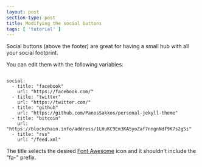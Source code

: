 ```yaml
---
layout: post
section-type: post
title: Modifying the social buttons
tags: [ 'tutorial' ]
---
```


Social buttons (above the footer) are great for having a small hub with all your social footprint.

You can edit them with the following variables:

<pre><code data-trim class="yaml">
social:
  - title: "facebook"
    url: "https://facebook.com/"
  - title: "twitter"
    url: "https://twitter.com/"
  - title: "github"
    url: "https://github.com/PanosSakkos/personal-jekyll-theme"
  - title: "bitcoin"
    url: "https://blockchain.info/address/1LHuKC9Em3KA5yoZaf7nngnNdf9K7s2gSi"
  - title: "rss"
    url: "/feed.xml"
</code></pre>

The title selects the desired [Font Awesome](https://fortawesome.github.io/Font-Awesome/icons/)
icon and it shouldn't include the "fa-" prefix.
